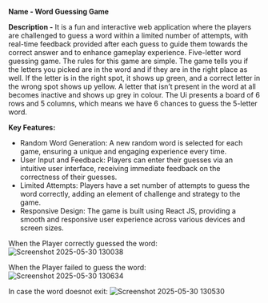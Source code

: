 **Name - Word Guessing Game**

**Description -** It is a fun and interactive web application where the players are challenged to guess a word within a limited number of attempts, with real-time feedback provided after each guess to guide them towards the correct answer and to enhance gameplay experience.
Five-letter word guessing game. The rules for this game are simple. The game tells you if the letters you picked are in the word and if they are in the right place as well. If the letter is in the right spot, it shows up green, and a correct letter in the wrong spot shows up yellow. A letter that isn’t present in the word at all becomes inactive and shows up grey in colour.
The Ui presents a board of 6 rows and 5 columns, which means we have 6 chances to guess the 5-letter word.

**Key Features:**
- Random Word Generation: A new random word is selected for each game, ensuring a unique and engaging experience every time.
- User Input and Feedback: Players can enter their guesses via an intuitive user interface, receiving immediate feedback on the correctness of their guesses.
- Limited Attempts: Players have a set number of attempts to guess the word correctly, adding an element of challenge and strategy to the game.
- Responsive Design: The game is built using React JS, providing a smooth and responsive user experience across various devices and screen sizes.

When the Player correctly guessed the word:
![Screenshot 2025-05-30 130038](https://github.com/user-attachments/assets/51eefffa-2194-4792-992f-632a2d335b93)

When the Player failed to guess the word:
![Screenshot 2025-05-30 130634](https://github.com/user-attachments/assets/0d179cf5-368a-4b96-b604-e8070be0a36c)

In case the word doesnot exit:
![Screenshot 2025-05-30 130530](https://github.com/user-attachments/assets/9b4d09b5-061d-447d-95ba-428d4d2b81ec)
